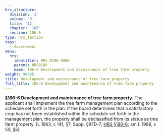 ```yaml
---
hrs_structure:
  division: '1'
  volume: '3'
  title: '12'
  chapter: '186'
  section: 186-6
type: hrs_section
tags:
  - Government
menu:
  hrs:
    identifier: HRS_0186-0006
    parent: HRS0186
    name: 186-6 Development and maintenance of tree farm property
weight: 90035
title: Development and maintenance of tree farm property
full_title: 186-6 Development and maintenance of tree farm property
---
```

**§186-6 Development and maintenance of tree farm property.** The applicant shall implement the tree farm management plan according to the schedule set forth in the plan. If the board determines that a satisfactory crop has not been established within the schedule set forth in the management plan, the property shall be declassified from its status as tree farm property. [L 1963, c 141, §7; Supp, §87D-7; [HRS §186-6](/title-12/chapter-186/section-186-6/); am L 1989, c 50, §5]
